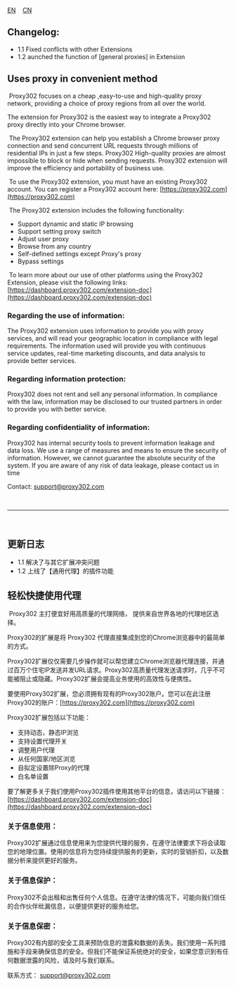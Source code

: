 [EN](#en) &nbsp;&nbsp; [CN](#cn)

<div id='en'></div>

## Changelog:
- 1.1 Fixed conflicts with other Extensions
- 1.2 aunched the function of [general proxies] in Extension


## Uses proxy in convenient method​
​
Proxy302 focuses on a cheap ,easy-to-use and high-quality proxy network, providing a choice of proxy regions from all over the world.​
​

The extension for Proxy302 is the easiest way to integrate a Proxy302 proxy directly into your Chrome browser.​

​
The Proxy302 extension can help you establish a Chrome browser proxy connection and send concurrent URL requests through millions of residential IPs in just a few steps. Proxy302 High-quality proxies are almost impossible to block or hide when sending requests. Proxy302 extension will improve the efficiency and portability of business use.​

​
To use the Proxy302 extension, you must have an existing Proxy302 account. You can register a Proxy302 account here: [https://proxy302.com](https://proxy302.com)

​
The Proxy302 extension includes the following functionality:​
- Support dynamic and static IP browsing​
- Support setting proxy switch​
- Adjust user proxy​
- Browse from any country​
- Self-defined settings except Proxy's proxy​
- Bypass settings​

​
To learn more about our use of other platforms using the Proxy302 Extension, please visit the following links:[https://dashboard.proxy302.com/extension-doc](https://dashboard.proxy302.com/extension-doc)


### Regarding the use of information:
The Proxy302 extension uses information to provide you with proxy services, and will read your geographic location in compliance with legal requirements. The information used will provide you with continuous service updates, real-time marketing discounts, and data analysis to provide better services.


### Regarding information protection:
Proxy302 does not rent and sell any personal information. In compliance with the law, information may be disclosed to our trusted partners in order to provide you with better service.


### Regarding confidentiality of information:
Proxy302 has internal security tools to prevent information leakage and data loss. We use a range of measures and means to ensure the security of information. However, we cannot guarantee the absolute security of the system. If you are aware of any risk of data leakage, please contact us in time


Contact: support@proxy302.com

<br>
<hr>
<br>

<div id='cn'></div>

## 更新日志

- 1.1 解决了与其它扩展冲突问题
- 1.2 上线了【通用代理】的插件功能


## 轻松快捷使用代理
​
Proxy302 主打便宜好用高质量的代理网络， 提供来自世界各地的代理地区选择。​​


Proxy302的扩展是将 Proxy302 代理直接集成到您的Chrome浏览器中的最简单的方式。​
​

Proxy302扩展仅仅需要几步操作就可以帮您建立Chrome浏览器代理连接，并通过百万个住宅IP发送并发URL请求。Proxy302高质量代理发送请求时，几乎不可能被阻止或隐藏。Proxy302扩展会提高业务使用的高效性与便携性。​
​

要使用Proxy302扩展，您必须拥有现有的Proxy302账户。您可以在此注册Proxy302的账户：[https://proxy302.com](https://proxy302.com)
​

Proxy302扩展包括以下功能：​
- 支持动态，静态IP浏览​
- 支持设置代理开关​
- 调整用户代理​
- 从任何国家/地区浏览​
- 自拟定设置除Proxy的代理​
- 白名单设置​
​

要了解更多关于我们使用Proxy302插件使用其他平台的信息，请访问以下链接：[https://dashboard.proxy302.com/extension-doc](https://dashboard.proxy302.com/extension-doc)


### 关于信息使用：
Proxy302扩展通过信息使用来为您提供代理的服务，在遵守法律要求下将会读取您的地理位置。使用的信息将为您持续提供服务的更新，实时的营销折扣，以及数据分析来提供更好的服务。


### 关于信息保护：
Proxy302不会出租和出售任何个人信息。在遵守法律的情况下，可能向我们信任的合作伙伴纰漏信息，以便提供更好的服务给您。


### 关于信息保密：
Proxy302有内部的安全工具来预防信息的泄露和数据的丢失。我们使用一系列措施和手段来确保信息的安全。但我们不能保证系统绝对的安全，如果您意识到有任何数据泄露的风险，请及时与我们联系。

联系方式： support@proxy302.com